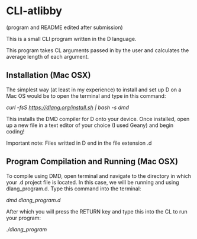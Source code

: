 # CLI-atlibby

(program and README edited after submission)

This is a small CLI program written in the D language.

This program takes CL arguments passed in by the user and calculates the average length of each argument.

## Installation (Mac OSX)

The simplest way (at least in my experience) to install and set up D on a Mac OS would be to
open the terminal and type in this command:

*curl -fsS https://dlang.org/install.sh | bash -s dmd*

This installs the DMD compiler for D onto your device. Once installed, open up a new file in a text editor of your choice
(I used Geany) and begin coding!

Important note: Files writted in D end in the file extension .d

## Program Compilation and Running (Mac OSX)

To compile using DMD, open terminal and navigate to the directory in which your .d project file is located. In this case, we will be
running and using dlang_program.d. Type this command into the terminal:

*dmd dlang_program.d*

After which you will press the RETURN key and type this into the CL to run your program:

*./dlang_program*
